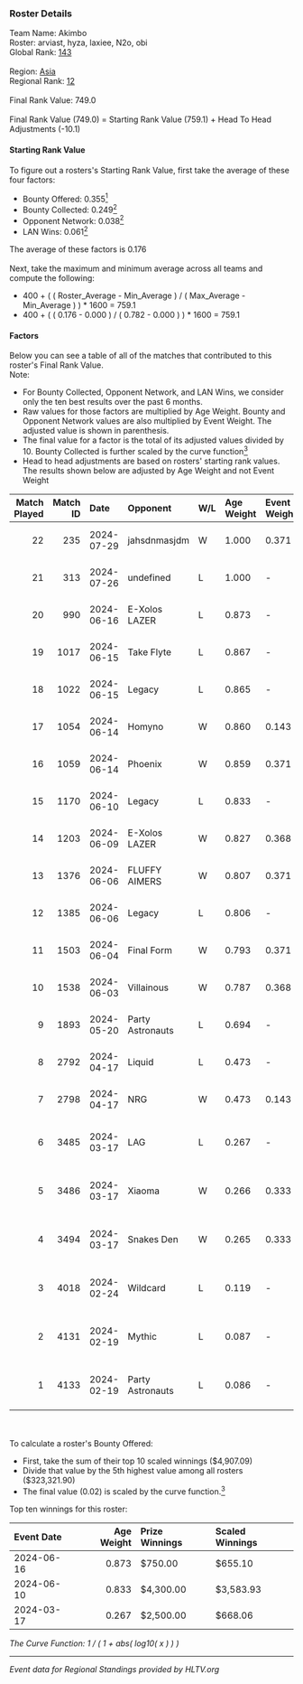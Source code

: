 ### Roster Details<br />
Team Name: Akimbo<br />
Roster: arviast, hyza, laxiee, N2o, obi<br />
Global Rank: [143](../standings_global.md)<br />
<br />
Region: [Asia]( ../standings_asia.md)<br />
Regional Rank: [12]( ../standings_asia.md)<br />
<br />
Final Rank Value:  749.0<br />
<br />
Final Rank Value (749.0) = Starting Rank Value (759.1) + Head To Head Adjustments (-10.1)<br />

#### Starting Rank Value<br />
To figure out a rosters's Starting Rank Value, first take the average of these four factors:<br />
- Bounty Offered: 0.355[<sup>1</sup>](#table2)
- Bounty Collected: 0.249[<sup>2</sup>](#table1)
- Opponent Network: 0.038[<sup>2</sup>](#table1)
- LAN Wins: 0.061[<sup>2</sup>](#table1)

The average of these factors is 0.176<br />
<br />
Next, take the maximum and minimum average across all teams and compute the following:<br />
- 400 + ( ( Roster_Average - Min_Average ) / ( Max_Average - Min_Average ) ) * 1600 = 759.1
- 400 + ( ( 0.176 - 0.000 ) / ( 0.782 - 0.000 ) ) * 1600 = 759.1


#### Factors<br />
Below you can see a table of all of the matches that contributed to this roster's Final Rank Value.<br />
Note:<br />

- For Bounty Collected, Opponent Network, and LAN Wins, we consider only the ten best results over the past 6 months.
- Raw values for those factors are multiplied by Age Weight. Bounty and Opponent Network values are also multiplied by Event Weight. The adjusted value is shown in parenthesis.
- The final value for a factor is the total of its adjusted values divided by 10. Bounty Collected is further scaled by the curve function[<sup>3</sup>](#curveFunction)
- Head to head adjustments are based on rosters' starting rank values. The results shown below are adjusted by Age Weight and not Event Weight
<span id="table1"></span><br />


| Match Played | Match ID | Date       | Opponent         | W/L | Age Weight | Event Weight | Bounty Collected | Opponent Network | LAN Wins  | H2H Adj. | Roster                                 |
| -: | -: | :- | :- | :- | :- | :- | :- | :- | :- | -: | :- |
|           22 |      235 | 2024-07-29 | jahsdnmasjdm     | W   | 1.000      | 0.371        | 0.000 (0.000)    | 0.000 (0.000)    | 0 (0.000) |     3.74 | arviast, hyza, laxiee, N2o, obi        |
|           21 |      313 | 2024-07-26 | undefined        | L   | 1.000      | -            | -                | -                | -         |   -23.96 | hyza, kmrn, laxiee, N2o, obi           |
|           20 |      990 | 2024-06-16 | E-Xolos LAZER    | L   | 0.873      | -            | -                | -                | -         |   -12.85 | calamity, kralz , laxiee, N2o, obi     |
|           19 |     1017 | 2024-06-15 | Take Flyte       | L   | 0.867      | -            | -                | -                | -         |   -17.67 | calamity, kralz , laxiee, N2o, obi     |
|           18 |     1022 | 2024-06-15 | Legacy           | L   | 0.865      | -            | -                | -                | -         |    -5.86 | calamity, kralz , laxiee, N2o, obi     |
|           17 |     1054 | 2024-06-14 | Homyno           | W   | 0.860      | 0.143        | 0.007 (0.001)    | 0.159 (0.020)    | 0 (0.000) |     9.01 | calamity, kralz , laxiee, N2o, obi     |
|           16 |     1059 | 2024-06-14 | Phoenix          | W   | 0.859      | 0.371        | 0.004 (0.001)    | 0.283 (0.090)    | 0 (0.000) |    11.52 | calamity, kralz , laxiee, N2o, obi     |
|           15 |     1170 | 2024-06-10 | Legacy           | L   | 0.833      | -            | -                | -                | -         |    -5.50 | calamity, kralz , laxiee, N2o, obi     |
|           14 |     1203 | 2024-06-09 | E-Xolos LAZER    | W   | 0.827      | 0.368        | 0.011 (0.003)    | 0.390 (0.118)    | 0 (0.000) |    12.61 | calamity, kralz , laxiee, N2o, obi     |
|           13 |     1376 | 2024-06-06 | FLUFFY AIMERS    | W   | 0.807      | 0.371        | 0.003 (0.001)    | 0.314 (0.094)    | 0 (0.000) |    10.34 | calamity, kralz , laxiee, N2o, obi     |
|           12 |     1385 | 2024-06-06 | Legacy           | L   | 0.806      | -            | -                | -                | -         |    -5.26 | calamity, kralz , laxiee, N2o, obi     |
|           11 |     1503 | 2024-06-04 | Final Form       | W   | 0.793      | 0.371        | 0.003 (0.001)    | 0.066 (0.019)    | 0 (0.000) |     8.43 | calamity, kralz , laxiee, N2o, obi     |
|           10 |     1538 | 2024-06-03 | Villainous       | W   | 0.787      | 0.368        | 0.003 (0.001)    | 0.000 (0.000)    | 0 (0.000) |     5.60 | calamity, kralz , laxiee, N2o, obi     |
|            9 |     1893 | 2024-05-20 | Party Astronauts | L   | 0.694      | -            | -                | -                | -         |    -6.14 | calamity, kralz , laxiee, N2o, obi     |
|            8 |     2792 | 2024-04-17 | Liquid           | L   | 0.473      | -            | -                | -                | -         |    -0.14 | calamity, kralz , laxiee, N2o, obi     |
|            7 |     2798 | 2024-04-17 | NRG              | W   | 0.473      | 0.143        | 0.020 (0.001)    | 0.521 (0.035)    | 0 (0.000) |     9.67 | calamity, kralz , laxiee, N2o, obi     |
|            6 |     3485 | 2024-03-17 | LAG              | L   | 0.267      | -            | -                | -                | -         |    -3.28 | arviast, C4LLM3SU3, calamity, N2o, obi |
|            5 |     3486 | 2024-03-17 | Xiaoma           | W   | 0.266      | 0.333        | 0.001 (0.000)    | 0.010 (0.001)    | 1 (0.266) |     1.95 | arviast, C4LLM3SU3, calamity, N2o, obi |
|            4 |     3494 | 2024-03-17 | Snakes Den       | W   | 0.265      | 0.333        | 0.000 (0.000)    | 0.000 (0.000)    | 1 (0.265) |     1.00 | arviast, C4LLM3SU3, calamity, N2o, obi |
|            3 |     4018 | 2024-02-24 | Wildcard         | L   | 0.119      | -            | -                | -                | -         |    -1.28 | C4LLM3SU3, calamity, laxiee, N2o, obi  |
|            2 |     4131 | 2024-02-19 | Mythic           | L   | 0.087      | -            | -                | -                | -         |    -1.24 | C4LLM3SU3, calamity, laxiee, N2o, obi  |
|            1 |     4133 | 2024-02-19 | Party Astronauts | L   | 0.086      | -            | -                | -                | -         |    -0.77 | C4LLM3SU3, calamity, laxiee, N2o, obi  |

<br />
<span id="table2"></span><br />
To calculate a roster's Bounty Offered:<br />

- First, take the sum of their top 10 scaled winnings ($4,907.09)
- Divide that value by the 5th highest value among all rosters ($323,321.90)
- The final value (0.02) is scaled by the curve function.[<sup>3</sup>](#curveFunction)

Top ten winnings for this roster:<br />

| Event Date | Age Weight | Prize Winnings | Scaled Winnings |
| :- | -: | :- | :- |
| 2024-06-16 |      0.873 | $750.00        | $655.10         |
| 2024-06-10 |      0.833 | $4,300.00      | $3,583.93       |
| 2024-03-17 |      0.267 | $2,500.00      | $668.06         |


<span id="curveFunction"></span>_The Curve Function: 1 / ( 1 + abs( log10( x ) ) )_<br />

---
_Event data for Regional Standings provided by HLTV.org_<br />
